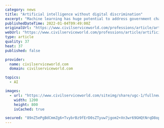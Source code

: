 ```yaml
---
category: news
title: "Artificial intelligence without digital discrimination"
excerpt: "Machine learning has huge potential to address government challenges, but is also accompanied by a unique set of risks. Civica explain the"
publishedDateTime: 2022-01-04T09:49:00Z
originalUrl: "https://www.civilserviceworld.com/professions/article/artificial-intelligence-without-digital-discrimination"
webUrl: "https://www.civilserviceworld.com/professions/article/artificial-intelligence-without-digital-discrimination"
type: article
quality: 37
heat: 37
published: false

provider:
  name: civilserviceworld.com
  domain: civilserviceworld.com

topics:
  - AI

images:
  - url: "https://www.civilserviceworld.com/siteimg/share/ugc-1/fullnews/news/26043/28386_original.jpg"
    width: 1200
    height: 800
    isCached: true

secured: "89nZ5ePgBdCmmZg6+TvybrBz9fErD0sZTyuw7jgom2+Xn3wr69GHQtNrqD8opbp9ie7pjLZHGUAoDKvWokBXdCf6UVe2kSlT7IENfwNF3jyJXr3YbpV5FNydRzbb2EYoyUhqDWZQXs4MOw/GJ2fCVfwiWzHjv1aejZYpXLA6wiMN0ElMohByu7W0bsxChbqmuoAPDTqIFEPZZq0rnaAdNdK8BQPJUXrACRfBDIC9jb0TK0T4CoptiTH66xn6LB6VAIlrTbjT1/i4D+ipZDk6EUmzEEelZ7zmnJNTYViVeESWj9hxgFaWo+ZBoB7w2dDqedUiySJclbnye/saSCg/VG56UinbguvgK7EiVbJ9hG0=;/5UC3HR1CtVsqx3JGhWZiw=="
---
```


